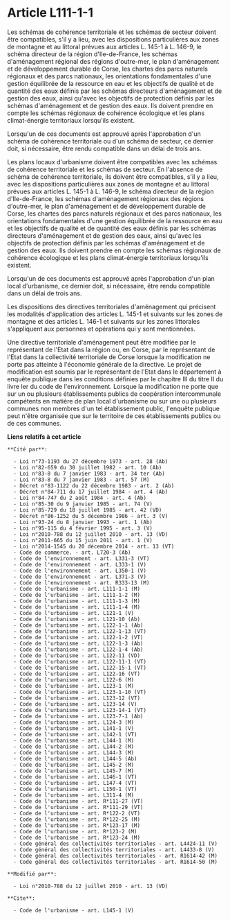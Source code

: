 # Article L111-1-1

Les schémas de cohérence territoriale et les schémas de secteur doivent être compatibles, s'il y a lieu, avec les
dispositions particulières aux zones de montagne et au littoral prévues aux articles L. 145-1 à L. 146-9, le schéma directeur
de la région d'Ile-de-France, les schémas d'aménagement régional des régions d'outre-mer, le plan d'aménagement et de
développement durable de Corse, les chartes des parcs naturels régionaux et des parcs nationaux, les orientations
fondamentales d'une gestion équilibrée de la ressource en eau et les objectifs de qualité et de quantité des eaux définis par
les schémas directeurs d'aménagement et de gestion des eaux, ainsi qu'avec les objectifs de protection définis par les
schémas d'aménagement et de gestion des eaux. Ils doivent prendre en compte les schémas régionaux de cohérence écologique et
les plans climat-énergie territoriaux lorsqu'ils existent. 

Lorsqu'un de ces documents est approuvé après l'approbation d'un schéma de cohérence territoriale ou d'un schéma de secteur,
ce dernier doit, si nécessaire, être rendu compatible dans un délai de trois ans. 

Les plans locaux d'urbanisme doivent être compatibles avec les schémas de cohérence territoriale et les schémas de secteur.
En l'absence de schéma de cohérence territoriale, ils doivent être compatibles, s'il y a lieu, avec les dispositions
particulières aux zones de montagne et au littoral prévues aux articles L. 145-1 à L. 146-9, le schéma directeur de la région
d'Ile-de-France, les schémas d'aménagement régionaux des régions d'outre-mer, le plan d'aménagement et de développement
durable de Corse, les chartes des parcs naturels régionaux et des parcs nationaux, les orientations fondamentales d'une
gestion équilibrée de la ressource en eau et les objectifs de qualité et de quantité des eaux définis par les schémas
directeurs d'aménagement et de gestion des eaux, ainsi qu'avec les objectifs de protection définis par les schémas
d'aménagement et de gestion des eaux. Ils doivent prendre en compte les schémas régionaux de cohérence écologique et les
plans climat-énergie territoriaux lorsqu'ils existent. 

Lorsqu'un de ces documents est approuvé après l'approbation d'un plan local d'urbanisme, ce dernier doit, si nécessaire, être
rendu compatible dans un délai de trois ans. 

Les dispositions des directives territoriales d'aménagement qui précisent les modalités d'application des articles L. 145-1
et suivants sur les zones de montagne et des articles L. 146-1 et suivants sur les zones littorales s'appliquent aux
personnes et opérations qui y sont mentionnées. 

Une directive territoriale d'aménagement peut être modifiée par le représentant de l'Etat dans la région ou, en Corse, par le
représentant de l'Etat dans la collectivité territoriale de Corse lorsque la modification ne porte pas atteinte à l'économie
générale de la directive. Le projet de modification est soumis par le représentant de l'Etat dans le département à enquête
publique dans les conditions définies par le chapitre III du titre II du livre Ier du code de l'environnement. Lorsque la
modification ne porte que sur un ou plusieurs établissements publics de coopération intercommunale compétents en matière de
plan local d'urbanisme ou sur une ou plusieurs communes non membres d'un tel établissement public, l'enquête publique peut
n'être organisée que sur le territoire de ces établissements publics ou de ces communes.

**Liens relatifs à cet article**

	**Cité par**:

	  - Loi n°73-1193 du 27 décembre 1973 - art. 28 (Ab)
	  - Loi n°82-659 du 30 juillet 1982 - art. 10 (Ab)
	  - Loi n°83-8 du 7 janvier 1983 - art. 34 ter (Ab)
	  - Loi n°83-8 du 7 janvier 1983 - art. 57 (M)
	  - Décret n°83-1122 du 22 décembre 1983 - art. 2 (Ab)
	  - Décret n°84-711 du 17 juillet 1984 - art. 4 (Ab)
	  - Loi n°84-747 du 2 août 1984 - art. 4 (Ab)
	  - Loi n°85-30 du 9 janvier 1985 - art. 74 (V)
	  - Loi n°85-729 du 18 juillet 1985 - art. 42 (VD)
	  - Décret n°86-1252 du 5 décembre 1986 - art. 3 (V)
	  - Loi n°93-24 du 8 janvier 1993 - art. 1 (Ab)
	  - Loi n°95-115 du 4 février 1995 - art. 3 (V)
	  - Loi n°2010-788 du 12 juillet 2010 - art. 13 (VD)
	  - Loi n°2011-665 du 15 juin 2011 - art. 1 (V)
	  - Loi n°2014-1545 du 20 décembre 2014 - art. 13 (VT)
	  - Code de commerce. - art. L720-3 (Ab)
	  - Code de l'environnement - art. L331-3 (VT)
	  - Code de l'environnement - art. L333-1 (V)
	  - Code de l'environnement - art. L350-1 (V)
	  - Code de l'environnement - art. L371-3 (V)
	  - Code de l'environnement - art. R333-13 (M)
	  - Code de l'urbanisme - art. L111-1-1 (M)
	  - Code de l'urbanisme - art. L111-1-2 (M)
	  - Code de l'urbanisme - art. L111-1-3 (M)
	  - Code de l'urbanisme - art. L111-1-4 (M)
	  - Code de l'urbanisme - art. L121-1 (V)
	  - Code de l'urbanisme - art. L121-10 (Ab)
	  - Code de l'urbanisme - art. L122-1-1 (Ab)
	  - Code de l'urbanisme - art. L122-1-13 (VT)
	  - Code de l'urbanisme - art. L122-1-2 (VT)
	  - Code de l'urbanisme - art. L122-1-3 (Ab)
	  - Code de l'urbanisme - art. L122-1-4 (Ab)
	  - Code de l'urbanisme - art. L122-11 (VD)
	  - Code de l'urbanisme - art. L122-11-1 (VT)
	  - Code de l'urbanisme - art. L122-15-1 (VT)
	  - Code de l'urbanisme - art. L122-16 (VT)
	  - Code de l'urbanisme - art. L122-6 (M)
	  - Code de l'urbanisme - art. L123-1 (M)
	  - Code de l'urbanisme - art. L123-1-10 (VT)
	  - Code de l'urbanisme - art. L123-12 (VT)
	  - Code de l'urbanisme - art. L123-14 (V)
	  - Code de l'urbanisme - art. L123-14-1 (VT)
	  - Code de l'urbanisme - art. L123-7-1 (Ab)
	  - Code de l'urbanisme - art. L124-3 (M)
	  - Code de l'urbanisme - art. L141-1 (V)
	  - Code de l'urbanisme - art. L142-1 (VT)
	  - Code de l'urbanisme - art. L144-1 (M)
	  - Code de l'urbanisme - art. L144-2 (M)
	  - Code de l'urbanisme - art. L144-3 (M)
	  - Code de l'urbanisme - art. L144-5 (Ab)
	  - Code de l'urbanisme - art. L145-2 (M)
	  - Code de l'urbanisme - art. L145-7 (M)
	  - Code de l'urbanisme - art. L146-1 (VT)
	  - Code de l'urbanisme - art. L147-4 (VT)
	  - Code de l'urbanisme - art. L150-1 (VT)
	  - Code de l'urbanisme - art. L311-4 (M)
	  - Code de l'urbanisme - art. R*111-27 (VT)
	  - Code de l'urbanisme - art. R*111-29 (VT)
	  - Code de l'urbanisme - art. R*122-2 (VT)
	  - Code de l'urbanisme - art. R*122-25 (M)
	  - Code de l'urbanisme - art. R*123-17 (M)
	  - Code de l'urbanisme - art. R*123-2 (M)
	  - Code de l'urbanisme - art. R*123-24 (M)
	  - Code général des collectivités territoriales - art. L4424-11 (V)
	  - Code général des collectivités territoriales - art. L4433-8 (V)
	  - Code général des collectivités territoriales - art. R1614-42 (M)
	  - Code général des collectivités territoriales - art. R1614-50 (M)

	**Modifié par**:

	  - Loi n°2010-788 du 12 juillet 2010 - art. 13 (VD)

	**Cite**:

	  - Code de l'urbanisme - art. L145-1 (V)
